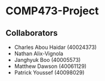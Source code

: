 # COMP473-Project

## Collaborators
* Charles Abou Haidar (40024373)
* Nathan Alix-Vignola 
* Janghyuk Boo (40005573)
* Matthew Dawson (40061129)
* Patrick Youssef (40098029)

